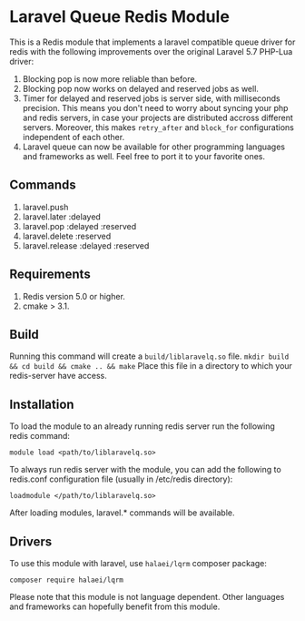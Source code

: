 # Laravel Queue Redis Module

This is a Redis module that implements a laravel compatible queue driver for redis with the following improvements over
the original Laravel 5.7 PHP-Lua driver:

1. Blocking pop is now more reliable than before.
2. Blocking pop now works on delayed and reserved jobs as well.
3. Timer for delayed and reserved jobs is server side, with milliseconds precision. This means
you don't need to worry about syncing your php and redis servers, in case your projects are 
distributed accross different servers. Moreover, this makes `retry_after` and `block_for`
configurations independent of each other.
4. Laravel queue can now be available for other programming languages and frameworks as well.
Feel free to port it to your favorite ones.

## Commands

1. laravel.push <queue-name> <job>
2. laravel.later <queue-name>:delayed <delay-ms> <job>
3. laravel.pop <queue-name> <queue-name>:delayed <queue-name>:reserved <reply-after-ms> <block-for-ms>
4. laravel.delete <queue-name>:reserved <job>
5. laravel.release <queue-name>:delayed <queue-name>:reserved <job> <delay-ms>

## Requirements
1. Redis version 5.0 or higher.
2. cmake > 3.1.

## Build
Running this command will create a `build/liblaravelq.so` file.
`mkdir build && cd build && cmake .. && make`
Place this file in a directory to which your redis-server have access.

## Installation
To load the module to an already running redis server run the following redis command:

    module load <path/to/liblaravelq.so>

To always run redis server with the module, you can add the following to redis.conf configuration file (usually in /etc/redis directory):

    loadmodule </path/to/liblaravelq.so>

After loading modules, laravel.* commands will be available.

## Drivers

To use this module with laravel, use `halaei/lqrm` composer package:

    composer require halaei/lqrm

Please note that this module is not language dependent. Other languages and frameworks can hopefully benefit from this module.
